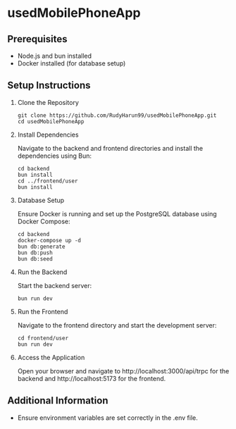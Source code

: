 # usedMobilePhoneApp

## Prerequisites
- Node.js and bun installed
- Docker installed (for database setup)
## Setup Instructions
1. Clone the Repository
   
   ```
   git clone https://github.com/RudyHarun99/usedMobilePhoneApp.git
   cd usedMobilePhoneApp
   ```
2. Install Dependencies
   
   Navigate to the backend and frontend directories and install the dependencies using Bun:
   
   ```
   cd backend
   bun install
   cd ../frontend/user
   bun install
   ```
3. Database Setup
   
   Ensure Docker is running and set up the PostgreSQL database using Docker Compose:
   
   ```
   cd backend
   docker-compose up -d
   bun db:generate
   bun db:push
   bun db:seed
   ```
4. Run the Backend
   
   Start the backend server:
   
   ```
   bun run dev
   ```
5. Run the Frontend
   
   Navigate to the frontend directory and start the development server:
   
   ```
   cd frontend/user
   bun run dev
   ```
6. Access the Application
   
   Open your browser and navigate to http://localhost:3000/api/trpc for the backend and http://localhost:5173 for the frontend.
## Additional Information
- Ensure environment variables are set correctly in the .env file.